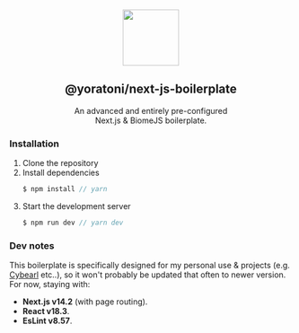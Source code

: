 <p align="center">
  <br />
  <a href="https://nextjs.org/" target="_blank"><img width="100px" src="https://camo.githubusercontent.com/c3635f27439ecdbf20e3cbf969c156f4040f10a0c8c836cf307d916dd8f806d4/68747470733a2f2f6173736574732e76657263656c2e636f6d2f696d6167652f75706c6f61642f76313636323133303535392f6e6578746a732f49636f6e5f6461726b5f6261636b67726f756e642e706e67" /></a>
  <h2 align="center">@yoratoni/next-js-boilerplate</h2>
  <p align="center">An advanced and entirely pre-configured<br />Next.js & BiomeJS boilerplate.</p>
</p>

### Installation
1. Clone the repository
2. Install dependencies
    ```typescript
    $ npm install // yarn
    ```
3. Start the development server
    ```typescript
    $ npm run dev // yarn dev
    ```

### Dev notes
This boilerplate is specifically designed for my personal use & projects (e.g. [Cybearl](https://github.com/cybearl) etc..), so it won't
probably be updated that often to newer version. For now, staying with:
- **Next.js v14.2** (with page routing).
- **React v18.3**.
- **EsLint v8.57**.

